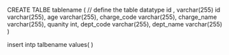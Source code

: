 CREATE TALBE tablename (
// define the table datatype 
id , varchar(255)
id varchar(255),
age varchar(255),
charge_code varchar(255), 
charge_name varchar(255), 
quanity int, 
dept_code varchar(255), 
dept_name varchar(255) 
)
 
 
 
 insert intp talbename values(
 )
 
